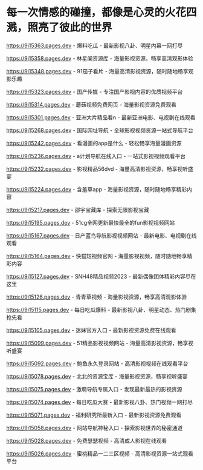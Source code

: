 # 每一次情感的碰撞，都像是心灵的火花四溅，照亮了彼此的世界

https://9i15363.pages.dev - 爆料吃瓜 - 最新影视八卦、明星内幕一网打尽

https://9i15358.pages.dev - 林星阑资源库 - 海量影视资源，畅享高清观影体验

https://9i15348.pages.dev - 91茄子看片 - 海量高清影视资源，随时随地畅享观影乐趣

https://9i15323.pages.dev - 国产传媒 - 专注国产影视内容的优质视频平台

https://9i15314.pages.dev - 蘑菇视频免费网页 - 海量影视资源免费观看

https://9i15301.pages.dev - 亚洲大片精品看n - 最新亚洲电影、电视剧在线观看

https://9i15268.pages.dev - 国际网址导航 - 全球影视视频资源一站式导航平台

https://9i15242.pages.dev - 看漫画的app是什么 - 轻松畅享海量漫画资源

https://9i15236.pages.dev - a计划导航在线入口 - 一站式影视视频观看平台

https://9i15232.pages.dev - 影视精品56dvd - 海量高清影视资源，畅享视听盛宴

https://9i15224.pages.dev - 含羞草app - 海量影视资源，随时随地畅享精彩内容

https://9i15217.pages.dev - 邵宇宝藏库 - 探索无限影视宝藏

https://9i15195.pages.dev - 51cg全网更新最快最全的fun影视视频网站

https://9i15167.pages.dev - 日产蓝鸟导航影视视频网站 - 最新电影、电视剧在线观看

https://9i15164.pages.dev - 快猫短视频官网 - 海量影视视频，随时随地畅享精彩内容

https://9i15127.pages.dev - SNH48精品视频2023 - 最新偶像团体精彩内容尽在这里

https://9i15126.pages.dev - 青青草视频 - 海量影视资源，畅享高清观影体验

https://9i15115.pages.dev - 每日吃瓜爆料 - 最新影视八卦、明星动态、热门剧集抢先看

https://9i15105.pages.dev - 迷妹官方入口 - 最新影视资源免费在线观看

https://9i15099.pages.dev - 51精品影视视频网站 - 海量高清影视资源，畅享视听盛宴

https://9i15092.pages.dev - 鲍鱼永久登录网站 - 高清影视视频在线观看平台

https://9i15078.pages.dev - 北北的资源宝库 - 海量影视资源，畅享视听盛宴

https://9i15075.pages.dev - 激萌导航专属入口 - 发现最新最热的影视资源

https://9i15074.pages.dev - 每日吃瓜大赛 - 最新影视八卦、热门视频一网打尽

https://9i15071.pages.dev - 福利研究所最新入口 - 最新影视资源免费观看

https://9i15058.pages.dev - 网站导航神秘入口 - 探索影视世界的秘密通道

https://9i15028.pages.dev - 免费瑟瑟视频 - 高清成人影视在线观看

https://9i15026.pages.dev - 蜜桃精品一二三区视频 - 高清影视资源一站式观看平台
